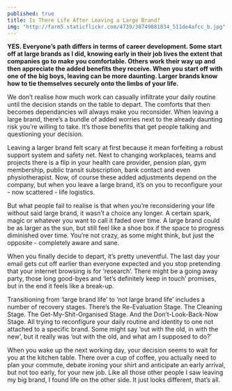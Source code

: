 ```yaml
---
published: true
title: Is There Life After Leaving a Large Brand?
img: "http://farm5.staticflickr.com/4739/38749081034_511de4afcc_b.jpg"
---
```

**YES. Everyone’s path differs in terms of career development. Some start off at large brands as I did, knowing early in their job lives the extent that companies go to make you comfortable. Others work their way up and then appreciate the added benefits they receive. When you start off with one of the big boys, leaving can be more daunting. Larger brands know how to tie themselves securely onto the limbs of your life.**

We don’t realise how much work can casually infiltrate your daily routine until the decision stands on the table to depart. The comforts that then becomes dependancies will always make you reconsider. When leaving a large brand, there’s a bundle of added worries next to the already daunting risk you’re willing to take. It’s those benefits that get people talking and questioning your decision.

Leaving a larger brand felt scary at first because it mean forfeiting a robust support system and safety net. Next to changing workplaces, teams and projects there is a flip in your health care provider, pension plan, gym membership, public transit subscription, bank contact and even physiotherapist. Now, of course these added adjustments depend on the company, but when you leave a large brand, it’s on you to reconfigure your - now scattered - life logistics. 

But what people fail to realise is that when you’re reconsidering your life without said large brand, it wasn’t a choice any longer. A certain spark, magic or whatever you want to call it faded over time. A large brand could be as larger as the sun, but still feel like a shoe box if the space to progress diminished over time. You’re not crazy, as some might think, but just the opposite - completely aware and sane.

When you finally decide to depart, it’s pretty uneventful. The last day your email gets cut off earlier than everyone expected and you stop pretending that your internet browsing is for ‘research’. There might be a going away party, those long good-byes and ‘let’s definitely keep in touch’ promises, but in the end it feels like a break-up.

Transitioning from ‘large brand life’ to ‘not large brand life’ includes a number of recovery stages. There’s the Re-Evaluation Stage. The Cleaning Stage. The Get-My-Shit-Organised Stage. And the Don’t-Look-Back-Now Stage. All trying to reconfigure your daily routine and identity to one not attached to a specific brand. Some might say ‘out with the old, in with the new’, but it really was ‘out with the old, and what am I supposed to do?’ 

When you wake up the next working day, your decision seems to wait for you at the kitchen table. There over a cup of coffee, you actually need to plan your commute, debate ironing your shirt and anticipate an early arrival, but not too early, for your new job. Like all those other people I saw leaving my big brand, I found life on the other side. It just looks different, that’s all.
